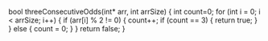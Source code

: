 bool threeConsecutiveOdds(int* arr, int arrSize)
{
    int count=0;
    for (int i = 0; i < arrSize; i++) 
    {
        if (arr[i] % 2 != 0) 
        {
            count++;
            if (count == 3) 
            {
                return true;
                }
        }
        else
        {
            count = 0;
        }
    }
    return false;
}